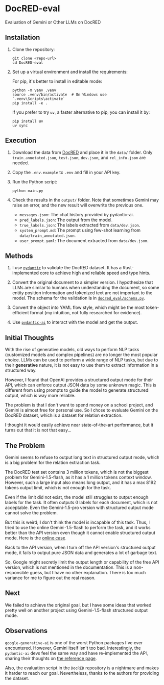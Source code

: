 # DocRED-eval

Evaluation of Gemini or Other LLMs on DocRED

## Installation

1. Clone the repository:
    ```shell
    git clone <repo-url>
    cd DocRED-eval
    ```

2. Set up a virtual environment and install the requirements:

    For pip, it's better to install in editable mode:
    ```shell
    python -m venv .venv
    source .venv/bin/activate  # On Windows use `.venv\Scripts\activate`
    pip install -e .
    ```

    If you prefer to try `uv`, a faster alternative to pip, you can install it by:
    ```shell
    pip install uv
    uv sync
    ```

## Execution

1. Download the data from [DocRED](https://github.com/thunlp/DocRED) and place it in the `data/` folder. Only `train_annotated.json`, `test.json`, `dev.json`, and `rel_info.json` are needed.

2. Copy the `.env.example` to `.env` and fill in your API key.

3. Run the Python script:
    ```shell
    python main.py
    ```

4. Check the results in the `output/` folder. Note that sometimes Gemini may raise an error, and the new result will overwrite the previous one.

    - `messages.json`: The chat history provided by pydantic-ai.
    - `pred_labels.json`: The output from the model.
    - `true_labels.json`: The labels extracted from `data/dev.json`.
    - `system_prompt.md`: The prompt using few-shot learning from `data/train_annotated.json`.
    - `user_prompt.yaml`: The document extracted from `data/dev.json`.

## Methods

1. I use [`pydantic`](https://docs.pydantic.dev/) to validate the DocRED dataset. It has a Rust-implemented core to achieve high and reliable speed and type hints.

2. Convert the original document to a simpler version. I hypothesize that LLMs are similar to humans when understanding the document, so some entity position information and tokenized text are not important to the model. The schema for the validation is in [`docred_eval/schema.py`](docred_eval/schema.py).

3. Convert the object into YAML flow style, which might be the most token-efficient format (my intuition, not fully researched for evidence).

4. Use [`pydantic-ai`](https://ai.pydantic.dev/) to interact with the model and get the output.

## Initial Thoughts

With the rise of generative models, old ways to perform NLP tasks (customized models and complex pipelines) are no longer the most popular choice. LLMs can be used to perform a wide range of NLP tasks, but due to their **generative** nature, it is not easy to use them to extract information in a structured way.

However, I found that OpenAI provides a structured output mode for their API, which can enforce output JSON data by some unknown magic. This is different from using prompts to guide the model to generate structured output, which is way more reliable.

The problem is that I don't want to spend money on a school project, and Gemini is almost free for personal use. So I chose to evaluate Gemini on the DocRED dataset, which is a dataset for relation extraction.

I thought it would easily achieve near state-of-the-art performance, but it turns out that it is not that easy...

## The Problem

Gemini seems to refuse to output long text in structured output mode, which is a big problem for the relation extraction task.

The DocRED test set contains 3 million tokens, which is not the biggest problem for Gemini-1.5-flash, as it has a 1 million tokens context window. However, such a large input also means long output, and it has a max 8192 tokens output limit, which is not enough for the task.

Even if the limit did not exist, the model still struggles to output enough labels for the task. It often outputs 0 labels for each document, which is not acceptable. Even the Gemini-1.5-pro version with structured output mode cannot solve the problem.

But this is weird; I don't think the model is incapable of this task. Thus, I tried to use the online Gemini-1.5-flash to perform the task, and it works better than the API version even though it cannot enable structured output mode. Here is the [online case](https://g.co/gemini/share/7cbbc6513c6a).

Back to the API version, when I turn off the API version's structured output mode, it fails to output pure JSON data and generates a lot of garbage text.

So, Google might secretly limit the output length or capability of the free API version, which is not mentioned in the documentation. This is a non-responsible guess, but I have no other explanation. There is too much variance for me to figure out the real reason.

## Next

We failed to achieve the original goal, but I have some ideas that worked pretty well on another project using Gemini-1.5-flash structured output mode.

## Observations

`google-generative-ai` is one of the worst Python packages I've ever encountered. However, Gemini itself isn't too bad. Interestingly, the `pydantic-ai` devs feel the same way and have re-implemented the API, sharing their thoughts on [the reference page](https://ai.pydantic.dev/api/models/gemini/).

Also, the evaluation script in the `DocRED` repository is a nightmare and makes it harder to reach our goal. Nevertheless, thanks to the authors for providing the dataset.